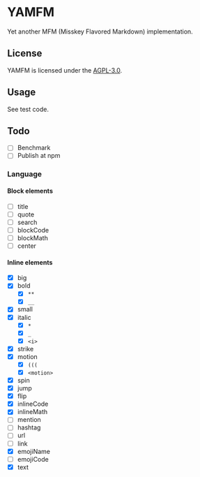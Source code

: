 # YAMFM
Yet another MFM (Misskey Flavored Markdown) implementation.

## License
YAMFM is licensed under the [AGPL-3.0](LICENSE).

## Usage
See test code.

## Todo
* [ ] Benchmark
* [ ] Publish at npm

### Language
#### Block elements
* [ ] title
* [ ] quote
* [ ] search
* [ ] blockCode
* [ ] blockMath
* [ ] center

#### Inline elements
* [x] big
* [x] bold
  * [x] `**`
  * [x] `__`
* [x] small
* [x] italic
  * [x] `*`
  * [x] `_`
  * [x] `<i>`
* [x] strike
* [x] motion
  * [x] `(((`
  * [x] `<motion>`
* [x] spin
* [x] jump
* [x] flip
* [x] inlineCode
* [x] inlineMath
* [ ] mention
* [ ] hashtag
* [ ] url
* [ ] link
* [x] emojiName
* [ ] emojiCode
* [x] text
